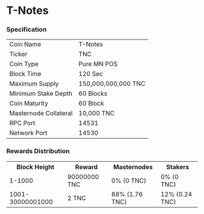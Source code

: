 T-Notes
=========================

### Specification


<table>
<tr><td>Coin Name</td><td>T-Notes</td></tr>
<tr><td>Ticker</td><td>TNC</td></tr>
<tr><td>Coin Type</td><td>Pure MN POS</td></tr>
<tr><td>Block Time</td><td>120 Sec</td></tr>
<tr><td>Maximum Supply</td><td>150,000,000,000 TNC</td></tr>
<tr><td>Minimum Stake Depth</td><td>60 Blocks</td></tr>
<tr><td>Coin Maturity</td><td>60 Block</td></tr>
<tr><td>Masternode Collateral</td><td>10,000 TNC</td></tr>
<tr><td>RPC Port</td><td>14531</td></tr>
<tr><td>Network Port</td><td>14530</td></tr>
</table>



### Rewards Distribution

<table>
<th>Block Height</th><th>Reward</th><th>Masternodes</th><th>Stakers</th>
<tr><td>1-1000</td><td>90000000 TNC</td><td>0% (0 TNC)</td><td>0% (0 TNC)</td></tr>
<tr><td>1001-30000001000</td><td>2 TNC</td><td>88% (1.76 TNC)</td><td>12% (0.24 TNC)</td></tr>
</table>